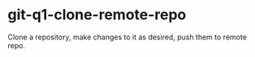 # git-q1-clone-remote-repo
Clone a repository, make changes to it as desired, push them to remote repo.

